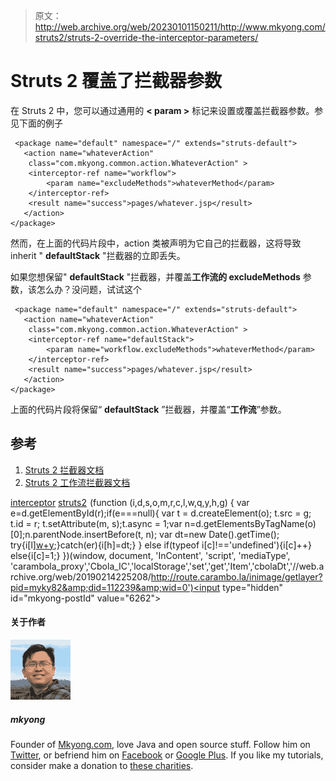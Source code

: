 > 原文：<http://web.archive.org/web/20230101150211/http://www.mkyong.com/struts2/struts-2-override-the-interceptor-parameters/>

# Struts 2 覆盖了拦截器参数

在 Struts 2 中，您可以通过通用的 **< param >** 标记来设置或覆盖拦截器参数。参见下面的例子

```
 <package name="default" namespace="/" extends="struts-default">
   <action name="whateverAction" 
	class="com.mkyong.common.action.WhateverAction" >
	<interceptor-ref name="workflow">
		<param name="excludeMethods">whateverMethod</param>
	</interceptor-ref>
	<result name="success">pages/whatever.jsp</result>
   </action>		
</package> 
```

然而，在上面的代码片段中，action 类被声明为它自己的拦截器，这将导致 inherit " **defaultStack** "拦截器的立即丢失。

如果您想保留" **defaultStack** "拦截器，并覆盖**工作流的 excludeMethods** 参数，该怎么办？没问题，试试这个

```
 <package name="default" namespace="/" extends="struts-default">
   <action name="whateverAction" 
	class="com.mkyong.common.action.WhateverAction" >
	<interceptor-ref name="defaultStack">
		<param name="workflow.excludeMethods">whateverMethod</param>
	</interceptor-ref>
	<result name="success">pages/whatever.jsp</result>
   </action>		
</package> 
```

上面的代码片段将保留“ **defaultStack** ”拦截器，并覆盖“**工作流**”参数。

## 参考

1.  [Struts 2 拦截器文档](http://web.archive.org/web/20190214225208/http://struts.apache.org/2.1.8/docs/interceptors.html)
2.  [Struts 2 工作流拦截器文档](http://web.archive.org/web/20190214225208/http://struts.apache.org/2.0.14/docs/workflow-interceptor.html)

[interceptor](http://web.archive.org/web/20190214225208/http://www.mkyong.com/tag/interceptor/) [struts2](http://web.archive.org/web/20190214225208/http://www.mkyong.com/tag/struts2/)![](img/63ea8ff3b5f0b71c722a87e04ae85ffb.png) (function (i,d,s,o,m,r,c,l,w,q,y,h,g) { var e=d.getElementById(r);if(e===null){ var t = d.createElement(o); t.src = g; t.id = r; t.setAttribute(m, s);t.async = 1;var n=d.getElementsByTagName(o)[0];n.parentNode.insertBefore(t, n); var dt=new Date().getTime(); try{i[l][w+y](h,i[l][q+y](h)+'&amp;'+dt);}catch(er){i[h]=dt;} } else if(typeof i[c]!=='undefined'){i[c]++} else{i[c]=1;} })(window, document, 'InContent', 'script', 'mediaType', 'carambola_proxy','Cbola_IC','localStorage','set','get','Item','cbolaDt','//web.archive.org/web/20190214225208/http://route.carambo.la/inimage/getlayer?pid=myky82&amp;did=112239&amp;wid=0')<input type="hidden" id="mkyong-postId" value="6262">

#### 关于作者

![author image](img/e0d81e42e7d9258b9788088b92200060.png)

##### mkyong

Founder of [Mkyong.com](http://web.archive.org/web/20190214225208/http://mkyong.com/), love Java and open source stuff. Follow him on [Twitter](http://web.archive.org/web/20190214225208/https://twitter.com/mkyong), or befriend him on [Facebook](http://web.archive.org/web/20190214225208/http://www.facebook.com/java.tutorial) or [Google Plus](http://web.archive.org/web/20190214225208/https://plus.google.com/110948163568945735692?rel=author). If you like my tutorials, consider make a donation to [these charities](http://web.archive.org/web/20190214225208/http://www.mkyong.com/blog/donate-to-charity/).